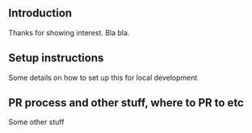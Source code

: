 ## Introduction

Thanks for showing interest. Bla bla.

## Setup instructions

Some details on how to set up this for local development

## PR process and other stuff, where to PR to etc

Some other stuff
